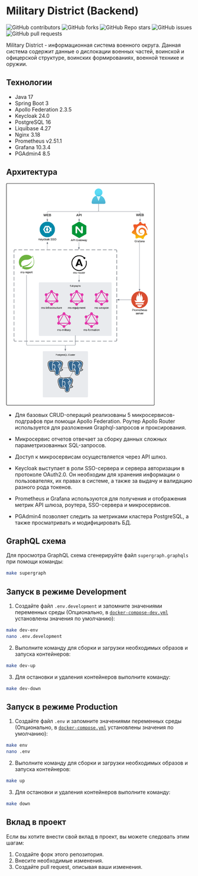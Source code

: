 # Military District (Backend)

![GitHub contributors](https://img.shields.io/github/contributors/ptrvsrg/military-district-backend?style=flat&label=Contributors&labelColor=222222&color=77D4FC) ![GitHub forks](https://img.shields.io/github/forks/ptrvsrg/military-district-backend?style=flat&label=Forks&labelColor=222222&color=77D4FC) ![GitHub Repo stars](https://img.shields.io/github/stars/ptrvsrg/military-district-backend?style=flat&label=Stars&labelColor=222222&color=77D4FC) ![GitHub issues](https://img.shields.io/github/issues/ptrvsrg/military-district-backend?style=flat&label=Issues&labelColor=222222&color=77D4FC) ![GitHub pull requests](https://img.shields.io/github/issues-pr/ptrvsrg/military-district-backend?style=flat&label=Pull%20Requests&labelColor=222222&color=77D4FC)

Military District - информационная система военного округа. Данная система содержит данные о дислокации военных частей,
воинской и офицерской структуре, воинских формированиях, военной технике и оружии.

## Технологии

+ Java 17
+ Spring Boot 3
+ Apollo Federation 2.3.5
+ Keycloak 24.0
+ PostgreSQL 16
+ Liquibase 4.27
+ Nginx 3.18
+ Prometheus v2.51.1
+ Grafana 10.3.4
+ PGAdmin4 8.5

## Архитектура

<img alt="GitHub pull requests" src="./assets/Архитектура.png" height="600px" width="400px" />

+ Для базовых CRUD-операций реализованы 5 микросервисов-подграфов при помощи Apollo Federation. Роутер Apollo Router
  используется для разложения Graphql-запросов и проксирования.

+ Микросервис отчетов отвечает за сборку данных сложных параметризованных SQL-запросов.

+ Доступ к микросервисам осуществляется через API шлюз.

+ Keycloak выступает в роли SSO-сервера и сервера авторизации в протоколе OAuth2.0. Он необходим для хранения информации
  о
  пользователях, их правах в системе, а также за выдачу и валидацию разного рода токенов.

+ Prometheus и Grafana используются для получения и отображения метрик API шлюза, роутера, SSO-сервера и микросервисов.

+ PGAdmin4 позволяет следить за метриками кластера PostgreSQL, а также просматривать и модифицировать БД.

## GraphQL схема

Для просмотра GraphQL схема сгенерируйте файл `supergraph.graphqls` при помощи команды:

```bash
make supergraph
```

## Запуск в режиме Development

1) Создайте файл `.env.development` и запомните значениями переменных среды (Опционально,
   в [`docker-compose-dev.yml`](docker-compose-dev.yml) установлены значения по умолчанию):

```bash
make dev-env
nano .env.development
```

2) Выполните команду для сборки и загрузки необходимых образов и запуска контейнеров:

```bash
make dev-up
```

3) Для остановки и удаления контейнеров выполните команду:

```bash
make dev-down
```

## Запуск в режиме Production

1) Создайте файл `.env` и запомните значениями переменных среды (Опционально,
   в [`docker-compose.yml`](docker-compose.yml) установлены значения по умолчанию):

```bash
make env
nano .env
```

2) Выполните команду для сборки и загрузки необходимых образов и запуска контейнеров:

```bash
make up
```

3) Для остановки и удаления контейнеров выполните команду:

```bash
make down
```

## Вклад в проект

Если вы хотите внести свой вклад в проект, вы можете следовать этим шагам:

1. Создайте форк этого репозитория.
2. Внесите необходимые изменения.
3. Создайте pull request, описывая ваши изменения.